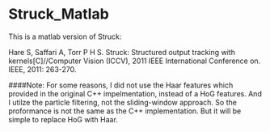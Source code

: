 # Struck_Matlab
This is a matlab version of Struck:

Hare S, Saffari A, Torr P H S. Struck: Structured output tracking with kernels[C]//Computer Vision (ICCV), 2011 IEEE International Conference on. IEEE, 2011: 263-270.

####Note: 
For some reasons, I did not use the Haar features which provided in the original C++ impelmentation, instead of a HoG features.
And I utilze the particle filtering, not the sliding-window approach. 
So the proformance is not the same as the C++ implementation. But it will be simple to replace HoG with Haar.